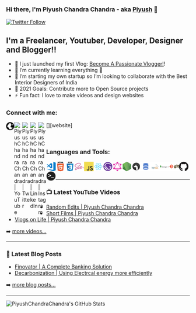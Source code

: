 ### Hi there, I'm Piyush Chandra Chandra - aka [Piyush][profile] 👋

[![Twitter Follow](https://img.shields.io/twitter/follow/Piyush?color=1DA1F2&logo=twitter&style=for-the-badge)](https://twitter.com/PiyushHighlight)

## I'm a Freelancer, Youtuber, Developer, Designer and Blogger!!

- 🔭 I just launched my first Vlog: [Become A Passionate Vlogger!][video]!
- 🌱 I’m currently learning everything 🤣
- 👯 I’m starting my own startup so I’m looking to collaborate with the Best Interior Designers of India
- 🥅 2021 Goals: Contribute more to Open Source projects
- ⚡ Fun fact: I love to make videos and design websites

### Connect with me:

[<img align="left" alt="piyush.decorkaro.com" width="22px" src="https://raw.githubusercontent.com/iconic/open-iconic/master/svg/globe.svg" />][website]
[<img align="left" alt="PiyushChandraChandra | YouTube" width="22px" src="https://cdn.jsdelivr.net/npm/simple-icons@v3/icons/youtube.svg" />][youtube]
[<img align="left" alt="PiyushChandraChandra | Twitter" width="22px" src="https://cdn.jsdelivr.net/npm/simple-icons@v3/icons/twitter.svg" />][twitter]
[<img align="left" alt="PiyushChandraChandra | LinkedIn" width="22px" src="https://cdn.jsdelivr.net/npm/simple-icons@v3/icons/linkedin.svg" />][linkedin]
[<img align="left" alt="PiyushChandraChandra | Instagram" width="22px" src="https://cdn.jsdelivr.net/npm/simple-icons@v3/icons/instagram.svg" />][instagram]

<br />

### Languages and Tools:

[<img align="left" alt="Visual Studio Code" width="26px" src="https://raw.githubusercontent.com/github/explore/80688e429a7d4ef2fca1e82350fe8e3517d3494d/topics/visual-studio-code/visual-studio-code.png" />][webdevplaylist]
[<img align="left" alt="HTML5" width="26px" src="https://raw.githubusercontent.com/github/explore/80688e429a7d4ef2fca1e82350fe8e3517d3494d/topics/html/html.png" />][webdevplaylist]
[<img align="left" alt="CSS3" width="26px" src="https://raw.githubusercontent.com/github/explore/80688e429a7d4ef2fca1e82350fe8e3517d3494d/topics/css/css.png" />][cssplaylist]
[<img align="left" alt="Sass" width="26px" src="https://raw.githubusercontent.com/github/explore/80688e429a7d4ef2fca1e82350fe8e3517d3494d/topics/sass/sass.png" />][cssplaylist]
[<img align="left" alt="JavaScript" width="26px" src="https://raw.githubusercontent.com/github/explore/80688e429a7d4ef2fca1e82350fe8e3517d3494d/topics/javascript/javascript.png" />][jsplaylist]
[<img align="left" alt="React" width="26px" src="https://raw.githubusercontent.com/github/explore/80688e429a7d4ef2fca1e82350fe8e3517d3494d/topics/react/react.png" />][reactplaylist]
[<img align="left" alt="Gatsby" width="26px" src="https://raw.githubusercontent.com/github/explore/e94815998e4e0713912fed477a1f346ec04c3da2/topics/gatsby/gatsby.png" />][webdevplaylist]
[<img align="left" alt="GraphQL" width="26px" src="https://raw.githubusercontent.com/github/explore/80688e429a7d4ef2fca1e82350fe8e3517d3494d/topics/graphql/graphql.png" />][webdevplaylist]
[<img align="left" alt="Node.js" width="26px" src="https://raw.githubusercontent.com/github/explore/80688e429a7d4ef2fca1e82350fe8e3517d3494d/topics/nodejs/nodejs.png" />][webdevplaylist]
[<img align="left" alt="Deno" width="26px" src="https://raw.githubusercontent.com/github/explore/361e2821e2dea67711cde99c9c40ed357061cf27/topics/deno/deno.png" />][webdevplaylist]
[<img align="left" alt="SQL" width="26px" src="https://raw.githubusercontent.com/github/explore/80688e429a7d4ef2fca1e82350fe8e3517d3494d/topics/sql/sql.png" />][webdevplaylist]
[<img align="left" alt="MySQL" width="26px" src="https://raw.githubusercontent.com/github/explore/80688e429a7d4ef2fca1e82350fe8e3517d3494d/topics/mysql/mysql.png" />][webdevplaylist]
[<img align="left" alt="MongoDB" width="26px" src="https://raw.githubusercontent.com/github/explore/80688e429a7d4ef2fca1e82350fe8e3517d3494d/topics/mongodb/mongodb.png" />][webdevplaylist]
[<img align="left" alt="Git" width="26px" src="https://raw.githubusercontent.com/github/explore/80688e429a7d4ef2fca1e82350fe8e3517d3494d/topics/git/git.png" />][webdevplaylist]
[<img align="left" alt="GitHub" width="26px" src="https://raw.githubusercontent.com/github/explore/78df643247d429f6cc873026c0622819ad797942/topics/github/github.png" />][webdevplaylist]
[<img align="left" alt="Terminal" width="26px" src="https://raw.githubusercontent.com/github/explore/80688e429a7d4ef2fca1e82350fe8e3517d3494d/topics/terminal/terminal.png" />][webdevplaylist]

<br />
<br />

---

### 📺 Latest YouTube Videos

<!-- YOUTUBE:START -->
- [Random Edits | Piyush Chandra Chandra](https://youtube.com/playlist?list=PLG1b-Br0UVXY9Q1cLS90ZuUzoT_lxTWF2)
- [Short Films | Piyush Chandra Chandra](https://youtube.com/playlist?list=PLG1b-Br0UVXZV8blJGiqWyYn25YE-SUx4)
- [Vlogs on Life | Piyush Chandra Chandra](https://youtube.com/playlist?list=PLG1b-Br0UVXaByqHh8DwCQekxD3gwePHY)
<!-- YOUTUBE:END -->

➡️ [more videos...](https://youtube.com/c/piyushchandrachandra)

---

### 📕 Latest Blog Posts

<!-- BLOG-POST-LIST:START -->
- [Finovator | A Complete Banking Solution](https://www.linkedin.com/posts/piyush-chandra-chandra-b16580163_banking-solution-by-team-finovator-activity-6728176906899984384-ToQC)
- [Decarbonization | Using Electrcal energy more efficiently](https://www.linkedin.com/posts/piyush-chandra-chandra-b16580163_decarbonization-a-step-towards-pollution-activity-6738876101466173440-GZzo)
<!-- BLOG-POST-LIST:END -->

➡️ [more blog posts...](https://www.linkedin.com/in/piyush-chandra-chandra-b16580163/)

---

  <img align="left" alt="PiyushChandraChandra's GitHub Stats" src="https://github-readme-stats.vercel.app/api?username=PiyushChandraChandra&show_icons=true&hide_border=true" />

[profile]: https://www.linkedin.com/in/piyush-chandra-chandra-b16580163/
[video]: https://www.youtube.com/c/piyushchandrachandra
[twitter]: https://twitter.com/PiyushHighlight
[youtube]: https://www.youtube.com/c/piyushchandrachandra
[instagram]: https://www.instagram.com/piyushhighlight/
[linkedin]: https://www.linkedin.com/in/piyush-chandra-chandra-b16580163/
[webdevplaylist]: https://www.linkedin.com/in/piyush-chandra-chandra-b16580163/
[jsplaylist]: https://www.linkedin.com/in/piyush-chandra-chandra-b16580163/
[cssplaylist]: https://www.linkedin.com/in/piyush-chandra-chandra-b16580163/
[reactplaylist]: https://www.linkedin.com/in/piyush-chandra-chandra-b16580163/
